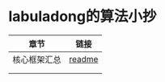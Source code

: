 # labuladong的算法小抄

| 章节     | 链接                         |
| ------ | -------------------------- |
| 核心框架汇总 | [readme](./core/readme.md) |
|        |                            |
|        |                            |



